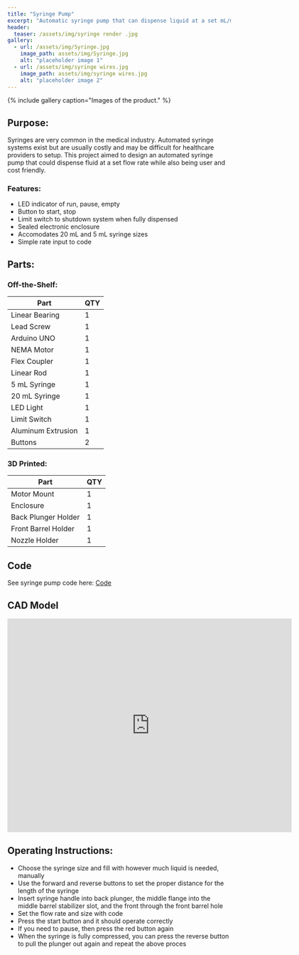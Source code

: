 ```yaml
---
title: "Syringe Pump"
excerpt: "Automatic syringe pump that can dispense liquid at a set mL/min."
header:
  teaser: /assets/img/syringe render .jpg
gallery:
  - url: /assets/img/Syringe.jpg
    image_path: assets/img/Syringe.jpg
    alt: "placeholder image 1"
  - url: /assets/img/syringe wires.jpg
    image_path: assets/img/syringe wires.jpg
    alt: "placeholder image 2"
---
```

{% include gallery caption="Images of the product." %}

## Purpose:
Syringes are very common in the medical industry. Automated syringe systems exist but are usually costly and may be difficult for healthcare providers to setup. This project aimed to design an automated syringe pump that could dispense fluid at a set flow rate while also being user and cost friendly. 
### Features:
* LED indicator of run, pause, empty
* Button to start, stop
* Limit switch to shutdown system when fully dispensed
* Sealed electronic enclosure
* Accomodates 20 mL and 5 mL syringe sizes
* Simple rate input to code

## Parts:
### Off-the-Shelf:

 | Part | QTY |
 | ---- | --- | 
 | Linear Bearing | 1 | 
 | Lead Screw | 1 | 
 | Arduino UNO | 1| 
 | NEMA Motor | 1 | 
 | Flex Coupler | 1 | 
 | Linear Rod | 1 | 
 | 5 mL Syringe | 1 | 
 | 20 mL Syringe | 1 | 
 | LED Light | 1 | 
 | Limit Switch | 1 |
 | Aluminum Extrusion | 1 | 
 | Buttons | 2 | 

### 3D Printed: 

 | Part | QTY |
 | ---- | --- | 
 | Motor Mount | 1 | 
 | Enclosure | 1 | 
 | Back Plunger Holder | 1| 
 | Front Barrel Holder | 1 | 
 | Nozzle Holder | 1 | 


## Code 
See syringe pump code here: [Code](https://github.com/varunagg63/varunagg63.github.io/blob/main/SyringeCode.ino)


## CAD Model
<iframe src="https://vanderbilt643.autodesk360.com/shares/public/SH512d4QTec90decfa6e30e580610129e8c1?mode=embed" width="640" height="480" allowfullscreen="true" webkitallowfullscreen="true" mozallowfullscreen="true"  frameborder="0"></iframe>





## Operating Instructions:
* Choose the syringe size and fill with however much liquid is needed, manually
* Use the forward and reverse buttons to set the proper distance for the length of the syringe
* Insert syringe handle into back plunger, the middle flange into the middle barrel stabilizer slot, and the front through the front barrel hole
* Set the flow rate and size with code
* Press the start button and it should operate correctly
* If you need to pause, then press the red button again 
* When the syringe is fully compressed, you can press the reverse button to pull the plunger out again and repeat the above proces

